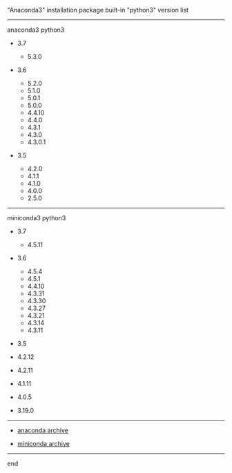 "Anaconda3" installation package built-in "python3" version list

---


anaconda3 	python3

- 3.7
  - 5.3.0	

- 3.6
  - 5.2.0		
  - 5.1.0
  - 5.0.1
  - 5.0.0
  - 4.4.10
  - 4.4.0
  - 4.3.1
  - 4.3.0
  - 4.3.0.1

- 3.5
  - 4.2.0	
  - 4.1.1
  - 4.1.0
  - 4.0.0
  - 2.5.0

---


miniconda3	python3

- 3.7
  - 4.5.11		

- 3.6
  - 4.5.4		
  - 4.5.1
  - 4.4.10
  - 4.3.31
  - 4.3.30
  - 4.3.27
  - 4.3.21
  - 4.3.14
  - 4.3.11

 - 3.5
  - 4.2.12		
  - 4.2.11
  - 4.1.11
  - 4.0.5

  - 3.19.0

---

 - [anaconda archive](https://repo.continuum.io/archive/)

 - [miniconda archive](https://repo.anaconda.com/miniconda/)

---
end
